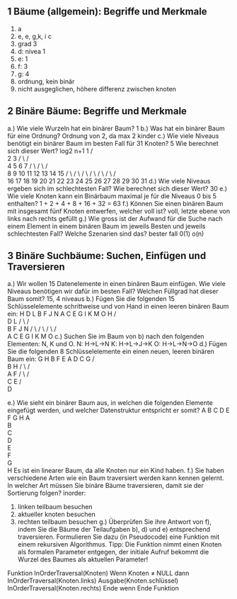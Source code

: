 ## 1 Bäume (allgemein): Begriffe und Merkmale

1. a
2. e, e, g,k, i c
3. grad 3
4. d: nivea 1
5. e: 1
6. f: 3
7. g: 4
8. ordnung, kein binär
9. nicht ausgeglichen, höhere differenz zwischen knoten


## 2 Binäre Bäume: Begriffe und Merkmale 

a.) Wie viele Wurzeln hat ein binärer Baum? 1
b.) Was hat ein binärer Baum für eine Ordnung? Ordnung von 2, da max 2 kinder
c.) Wie viele Niveaus benötigt ein binärer Baum im besten Fall für 31 Knoten? 5
Wie berechnet sich dieser Wert? log2 n+1
                 1
                / \
               2   3 
             / \ / \
            4  5 6  7
           / \ / \ / \
          8  9 10 11 12 13 14 15
         / \ / \ / \ / \ / \ / \ / \
        16 17 18 19 20 21 22 23 24 25 26 27 28 29 30 31
d.) Wie viele Niveaus ergeben sich im schlechtesten Fall?
Wie berechnet sich dieser Wert? 30
e.) Wie viele Knoten kann ein Binärbaum maximal je für die Niveaus 0 bis 5 enthalten? 1 + 2 + 4 + 8 + 16 + 32 = 63
f.) Können Sie einen binären Baum mit insgesamt fünf Knoten entwerfen, welcher voll ist? voll, letzte ebene von links nach rechts gefüllt
g.) Wie gross ist der Aufwand für die Suche nach einem Element in einem binären Baum im jeweils
Besten und jeweils schlechtesten Fall? Welche Szenarien sind das? bester fall 0(1) o(n)

## 3 Binäre Suchbäume: Suchen, Einfügen und Traversieren

a.) Wir wollen 15 Datenelemente in einen binären Baum einfügen. Wie viele Niveaus benötigen wir
dafür im besten Fall? Welchen Füllgrad hat dieser Baum somit? 15, 4 niveaus
b.) Fügen Sie die folgenden 15 Schlüsselelemente schrittweise und von Hand in einen leeren binären
Baum ein:
H D L B F J N A C E G I K M O
 H
/   \
D     L
/ \   / \
B   F J   N
/ \ / \ / \ / \
A  C E  G I  K M  O
c.) Suchen Sie im Baum von b) nach den folgenden Elementen: N, K und O.
N: H->L->N
K: H->L->J->K
O: H->L->N->O
d.) Fügen Sie die folgenden 8 Schlüsselelemente ein einen neuen, leeren binären Baum ein:
G H B F E A D C
G
/ \
B   H
/ \ / \
A   F
/ \ / \
C   E
/ \
D

e.) Wie sieht ein binärer Baum aus, in welchen die folgenden Elemente eingefügt werden, und
welcher Datenstruktur entspricht er somit?
A B C D E F G H
A
 \
  B
   \
    C
     \
      D
       \
        E
         \
          F
           \
            G
             \
              H
Es ist ein linearer Baum, da alle Knoten nur ein Kind haben.
f.) Sie haben verschiedene Arten wie ein Baum traversiert werden kann kennen gelernt. In welcher
Art müssen Sie binäre Bäume traversieren, damit sie der Sortierung folgen?
inorder:
1. linken teilbaum besuchen
2. aktueller knoten besuchen
3. rechten teilbaum besuchen
g.) Überprüfen Sie ihre Antwort von f), indem Sie die Bäume der Teilaufgaben b), d) und e)
entsprechend traversieren. Formulieren Sie dazu (in Pseudocode) eine Funktion mit einem
rekursiven Algorithmus.
Tipp: Die Funktion nimmt einen Knoten als formalen Parameter entgegen, der initiale Aufruf
bekommt die Wurzel des Baumes als aktuellen Parameter! 

Funktion InOrderTraversal(Knoten)
 Wenn Knoten ≠ NULL dann
  InOrderTraversal(Knoten.links)
  Ausgabe(Knoten.schlüssel)
  InOrderTraversal(Knoten.rechts)
 Ende wenn
Ende Funktion
